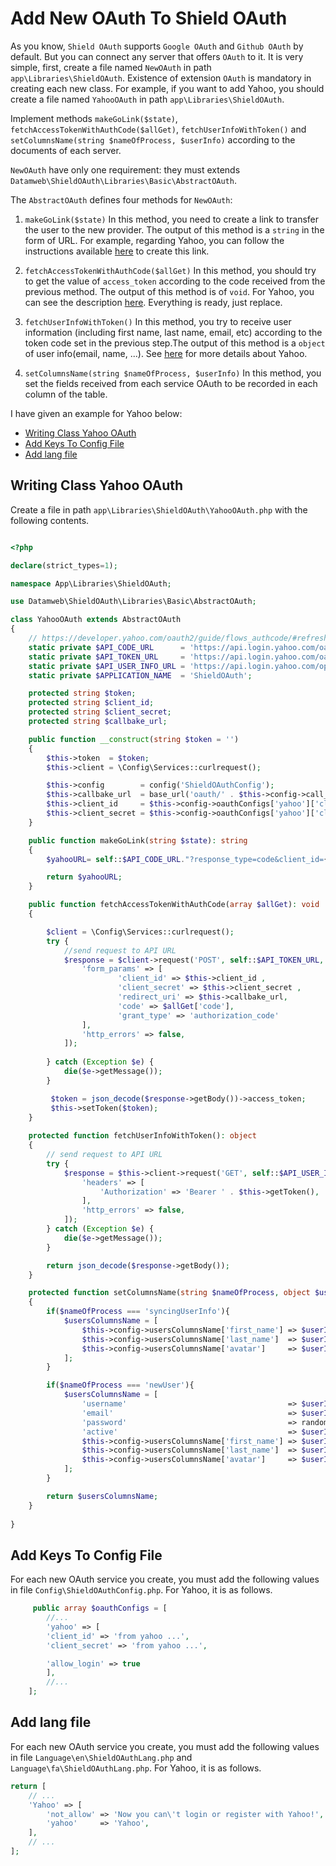 # Add New OAuth To Shield OAuth

As you know, `Shield OAuth` supports `Google OAuth` and `Github OAuth` by default. But you can connect any server that offers `OAuth` to it.
It is very simple, first, create a file named `NewOAuth` in path `app\Libraries\ShieldOAuth`. Existence of extension `OAuth` is mandatory in creating each new class. For example, if you want to add Yahoo, you should create a file named `YahooOAuth` in path `app\Libraries\ShieldOAuth`.

Implement methods `makeGoLink($state)`, `fetchAccessTokenWithAuthCode($allGet)`, `fetchUserInfoWithToken()` and `setColumnsName(string $nameOfProcess, $userInfo)` according to the documents of each server.

`NewOAuth` have only one requirement: they must extends `Datamweb\ShieldOAuth\Libraries\Basic\AbstractOAuth`.

The `AbstractOAuth` defines four methods for `NewOAuth`:

1. `makeGoLink($state)` In this method, you need to create a link to transfer the user to the new provider. The output of this method is a `string` in the form of URL. For example, regarding Yahoo, you can follow the instructions available [here](https://developer.yahoo.com/oauth2/guide/flows_authcode/#step-2-get-an-authorization-url-and-authorize-access) to create this link.
 
2. `fetchAccessTokenWithAuthCode($allGet)` In this method, you should try to get the value of `access_token` according to the code received from the previous method. The output of this method is of `void`. For Yahoo, you can see the description [here](https://developer.yahoo.com/oauth2/guide/flows_authcode/#step-4-exchange-authorization-code-for-access-token). Everything is ready, just replace.

3. `fetchUserInfoWithToken()` In this method, you try to receive user information (including first name, last name, email, etc) according to the token code set in the previous step.The output of this method is a `object` of user info(email, name, ...). See [here](https://developer.yahoo.com/oauth2/guide/OpenID2) for more details about Yahoo.

4. `setColumnsName(string $nameOfProcess, $userInfo)` In this method, you set the fields received from each service OAuth to be recorded in each column of the table.

I have given an example for Yahoo below:

- [Writing Class Yahoo OAuth](#writing-class-yahoo-oauth) 
- [Add Keys To Config File](#add-keys-to-config-file) 
- [Add lang file](#add-lang-file)


## Writing Class Yahoo OAuth 

Create a file in path `app\Libraries\ShieldOAuth\YahooOAuth.php` with the following contents.

```php

<?php

declare(strict_types=1);

namespace App\Libraries\ShieldOAuth;

use Datamweb\ShieldOAuth\Libraries\Basic\AbstractOAuth;

class YahooOAuth extends AbstractOAuth
{
    // https://developer.yahoo.com/oauth2/guide/flows_authcode/#refresh-token-label
    static private $API_CODE_URL      = 'https://api.login.yahoo.com/oauth2/request_auth';
    static private $API_TOKEN_URL     = 'https://api.login.yahoo.com/oauth2/get_token';
    static private $API_USER_INFO_URL = 'https://api.login.yahoo.com/openid/v1/userinfo';
    static private $APPLICATION_NAME  = 'ShieldOAuth';

    protected string $token;
    protected string $client_id;
    protected string $client_secret;
    protected string $callbake_url;

    public function __construct(string $token = '')
    {
        $this->token  = $token;
        $this->client = \Config\Services::curlrequest();

        $this->config        = config('ShieldOAuthConfig');
        $this->callbake_url  = base_url('oauth/' . $this->config->call_back_route);
        $this->client_id     = $this->config->oauthConfigs['yahoo']['client_id'];
        $this->client_secret = $this->config->oauthConfigs['yahoo']['client_secret'];
    }

    public function makeGoLink(string $state): string
    {
        $yahooURL= self::$API_CODE_URL."?response_type=code&client_id={$this->client_id}&redirect_uri={$this->callbake_url}&state={$state}";

        return $yahooURL;
    }

    public function fetchAccessTokenWithAuthCode(array $allGet): void
    {

        $client = \Config\Services::curlrequest();
        try {
            //send request to API URL
            $response = $client->request('POST', self::$API_TOKEN_URL, [
                'form_params' => [
                        'client_id' => $this->client_id ,
                        'client_secret' => $this->client_secret ,
                        'redirect_uri' => $this->callbake_url,
                        'code' => $allGet['code'],
                        'grant_type' => 'authorization_code'
                ],
                'http_errors' => false,
            ]);
            
        } catch (Exception $e) {
            die($e->getMessage());
        }

         $token = json_decode($response->getBody())->access_token;
         $this->setToken($token);
    }
    
    protected function fetchUserInfoWithToken(): object
    {
        // send request to API URL
        try {
            $response = $this->client->request('GET', self::$API_USER_INFO_URL, [
                'headers' => [
                    'Authorization' => 'Bearer ' . $this->getToken(),
                ],
                'http_errors' => false,
            ]);
        } catch (Exception $e) {
            die($e->getMessage());
        }

        return json_decode($response->getBody());
    }

    protected function setColumnsName(string $nameOfProcess, object $userInfo): array
    {
        if($nameOfProcess === 'syncingUserInfo'){
            $usersColumnsName = [
                $this->config->usersColumnsName['first_name'] => $userInfo->given_name,
                $this->config->usersColumnsName['last_name']  => $userInfo->family_name,
                $this->config->usersColumnsName['avatar']     => $userInfo->picture,
            ];
        }

        if($nameOfProcess === 'newUser'){
            $usersColumnsName = [
                'username'                                    => $userInfo->nickname,
                'email'                                       => $userInfo->email,
                'password'                                    => random_string('crypto', 32),
                'active'                                      => $userInfo->email_verified,
                $this->config->usersColumnsName['first_name'] => $userInfo->given_name,
                $this->config->usersColumnsName['last_name']  => $userInfo->family_name,
                $this->config->usersColumnsName['avatar']     => $userInfo->picture,
            ];
        }

        return $usersColumnsName;
    }
    
}

```

## Add Keys To Config File 
For each new OAuth service you create, you must add the following values in file `Config\ShieldOAuthConfig.php`. For Yahoo, it is as follows.

```php
     public array $oauthConfigs = [
        //...
        'yahoo' => [
        'client_id' => 'from yahoo ...',
        'client_secret' => 'from yahoo ...',

        'allow_login' => true
        ],
        //...
    ];
```

## Add lang file
For each new OAuth service you create, you must add the following values in file `Language\en\ShieldOAuthLang.php` and `Language\fa\ShieldOAuthLang.php`. For Yahoo, it is as follows.

```php
return [
    // ...
    'Yahoo' => [
        'not_allow' => 'Now you can\'t login or register with Yahoo!',
        'yahoo'     => 'Yahoo',
    ],
    // ...
];
```